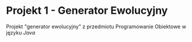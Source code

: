 # Projekt 1 - Generator Ewolucyjny
Projekt "generator ewolucyjny" z przedmiotu Programowanie Obiektowe w języku *Java*
